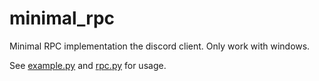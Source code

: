 # minimal_rpc

Minimal RPC implementation the discord client.
Only work with windows.

See [example.py](example.py) and [rpc.py](minimal_rpc/rpc.py) for usage.